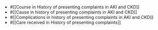 - #[[Course in History of presenting complaints in AKI and CKD]]
- #[[Cause in history of presenting complaints in AKI and CKD]]
- #[[Complications in history of presenting complaints in AKI and CKD]]
- #[[Care received in History of presenting complaints]]